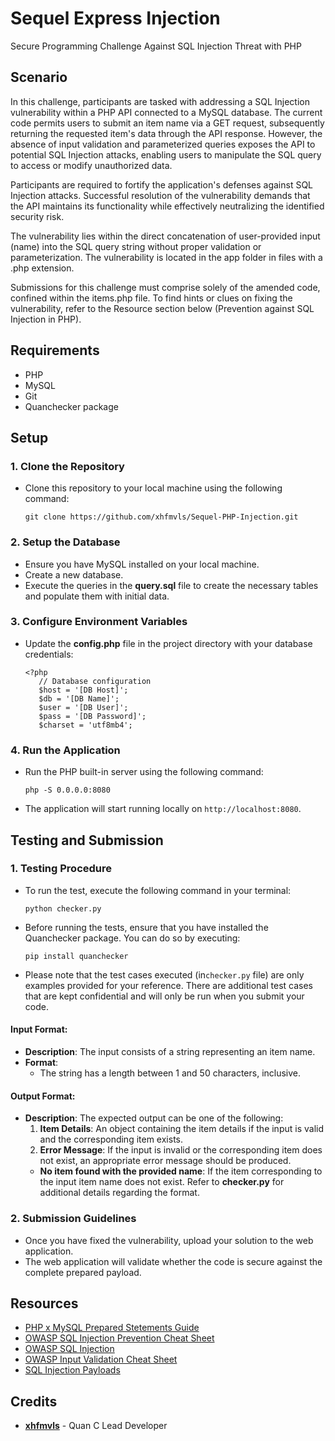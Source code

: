 # Sequel Express Injection

Secure Programming Challenge Against SQL Injection Threat with PHP

## Scenario
In this challenge, participants are tasked with addressing a SQL Injection vulnerability within a PHP API connected to a MySQL database. The current code permits users to submit an item name via a GET request, subsequently returning the requested item's data through the API response. However, the absence of input validation and parameterized queries exposes the API to potential SQL Injection attacks, enabling users to manipulate the SQL query to access or modify unauthorized data.

Participants are required to fortify the application's defenses against SQL Injection attacks. Successful resolution of the vulnerability demands that the API maintains its functionality while effectively neutralizing the identified security risk.

The vulnerability lies within the direct concatenation of user-provided input (name) into the SQL query string without proper validation or parameterization. The vulnerability is located in the app folder in files with a .php extension.

Submissions for this challenge must comprise solely of the amended code, confined within the items.php file. To find hints or clues on fixing the vulnerability, refer to the Resource section below (Prevention against SQL Injection in PHP).
  
## Requirements

- PHP
- MySQL
- Git
- Quanchecker package

## Setup

### 1. Clone the Repository
   - Clone this repository to your local machine using the following command:
     ```
     git clone https://github.com/xhfmvls/Sequel-PHP-Injection.git
     ```

### 2. Setup the Database
   - Ensure you have MySQL installed on your local machine.
   - Create a new database.
   - Execute the queries in the **query.sql** file to create the necessary tables and populate them with initial data.

### 3. Configure Environment Variables
   - Update the **config.php** file in the project directory with your database credentials:
     ```
     <?php
        // Database configuration
        $host = '[DB Host]';
        $db = '[DB Name]';
        $user = '[DB User]';
        $pass = '[DB Password]';
        $charset = 'utf8mb4';
     ```

### 4. Run the Application
   - Run the PHP built-in server using the following command:
     ```
     php -S 0.0.0.0:8080
     ```
   - The application will start running locally on `http://localhost:8080`.

## Testing and Submission

### 1. Testing Procedure
  - To run the test, execute the following command in your terminal:
    ```
    python checker.py
    ```
  - Before running the tests, ensure that you have installed the Quanchecker package. You can do so by executing:

    ```
    pip install quanchecker
    ```
  - Please note that the test cases executed (in`checker.py` file) are only examples provided for your reference. There are additional test cases that are kept confidential and will only be run when you submit your code.


#### Input Format:
- **Description**: The input consists of a string representing an item name.
- **Format**: 
  - The string has a length between 1 and 50 characters, inclusive.

#### Output Format:
- **Description**: The expected output can be one of the following:
  1. **Item Details**: An object containing the item details if the input is valid and the corresponding item exists.
  2. **Error Message**: If the input is invalid or the corresponding item does not exist, an appropriate error message should be produced.
  - **No item found with the provided name**: If the item corresponding to the input item name does not exist.
  Refer to **checker.py** for additional details regarding the format.

### 2. Submission Guidelines
   - Once you have fixed the vulnerability, upload your solution to the web application.
   - The web application will validate whether the code is secure against the complete prepared payload.

## Resources

- [PHP x MySQL Prepared Stetements Guide](https://www.w3schools.com/php/php_mysql_prepared_statements.asp)
- [OWASP SQL Injection Prevention Cheat Sheet](https://cheatsheetseries.owasp.org/cheatsheets/SQL_Injection_Prevention_Cheat_Sheet.html)
- [OWASP SQL Injection](https://owasp.org/www-community/attacks/SQL_Injection)
- [OWASP Input Validation Cheat Sheet](https://cheatsheetseries.owasp.org/cheatsheets/Input_Validation_Cheat_Sheet.html)
- [SQL Injection Payloads](https://github.com/swisskyrepo/PayloadsAllTheThings/tree/master/SQL%20Injection)

## Credits
- **[xhfmvls](https://github.com/xhfmvls)** - Quan C Lead Developer